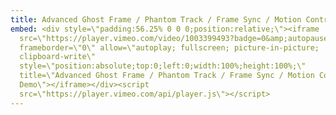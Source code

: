 ```yaml
---
title: Advanced Ghost Frame / Phantom Track / Frame Sync / Motion Control Demo
embed: <div style=\"padding:56.25% 0 0 0;position:relative;\"><iframe
  src=\"https://player.vimeo.com/video/1003399493?badge=0&amp;autopause=0&amp;player_id=0&amp;app_id=58479\"
  frameborder=\"0\" allow=\"autoplay; fullscreen; picture-in-picture;
  clipboard-write\"
  style=\"position:absolute;top:0;left:0;width:100%;height:100%;\"
  title=\"Advanced Ghost Frame / Phantom Track / Frame Sync / Motion Control
  Demo\"></iframe></div><script
  src=\"https://player.vimeo.com/api/player.js\"></script>
---
```


